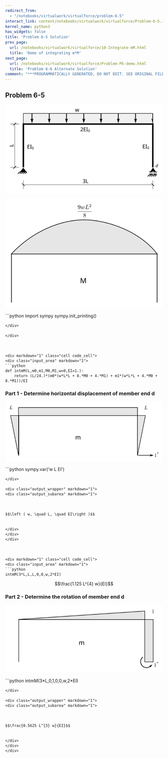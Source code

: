 ```yaml
---
redirect_from:
  - "/notebooks/virtualwork/virtualforce/problem-6-5"
interact_link: content/notebooks/virtualwork/virtualforce/Problem-6-5.ipynb
kernel_name: python3
has_widgets: false
title: 'Problem 6-5 Solution'
prev_page:
  url: /notebooks/virtualwork/virtualforce/10-Integrate-mM.html
  title: 'Demo of integrating m*M'
next_page:
  url: /notebooks/virtualwork/virtualforce/Problem-P6-demo.html
  title: 'Problem 6-6 Alternate Solution'
comment: "***PROGRAMMATICALLY GENERATED, DO NOT EDIT. SEE ORIGINAL FILES IN /content***"
---
```



## Problem 6-5
![Figure](../../../images/virtualwork/virtualforce/problems/p5.svg)

![Figure](../../../images/virtualwork/virtualforce/problems/p5-soln-1.svg)



<div markdown="1" class="cell code_cell">
<div class="input_area" markdown="1">
```python
import sympy
sympy.init_printing()

```
</div>

</div>



<div markdown="1" class="cell code_cell">
<div class="input_area" markdown="1">
```python
def intmM(L,m0,m1,M0,M1,w=0,EI=1.):
    return (L/24.)*(m0*(w*L*L + 8.*M0 + 4.*M1) + m1*(w*L*L + 4.*M0 + 8.*M1))/EI

```
</div>

</div>



### Part 1 - Determine horizontal displacement of member end d



![Figure](../../../images/virtualwork/virtualforce/problems/p5-soln-2.svg)



<div markdown="1" class="cell code_cell">
<div class="input_area" markdown="1">
```python
sympy.var('w L EI')

```
</div>

<div class="output_wrapper" markdown="1">
<div class="output_subarea" markdown="1">



$$\left ( w, \quad L, \quad EI\right )$$


</div>
</div>
</div>



<div markdown="1" class="cell code_cell">
<div class="input_area" markdown="1">
```python
intmM(3*L,L,L,0,0,w,2*EI)

```
</div>

<div class="output_wrapper" markdown="1">
<div class="output_subarea" markdown="1">



$$\frac{1.125 L^{4} w}{EI}$$


</div>
</div>
</div>



### Part 2 - Determine the rotation of member end d

![Figure](../../../images/virtualwork/virtualforce/problems/p5-soln-3.svg)



<div markdown="1" class="cell code_cell">
<div class="input_area" markdown="1">
```python
intmM(3*L,0,1,0,0,w,2*EI)

```
</div>

<div class="output_wrapper" markdown="1">
<div class="output_subarea" markdown="1">



$$\frac{0.5625 L^{3} w}{EI}$$


</div>
</div>
</div>

